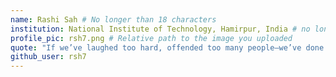```yaml
---
name: Rashi Sah # No longer than 18 characters
institution: National Institute of Technology, Hamirpur, India # no longer than 58 characters
profile_pic: rsh7.png # Relative path to the image you uploaded
quote: "If we’ve laughed too hard, offended too many people—we’ve done it right" # No longer than 100 characters
github_user: rsh7
---
```

